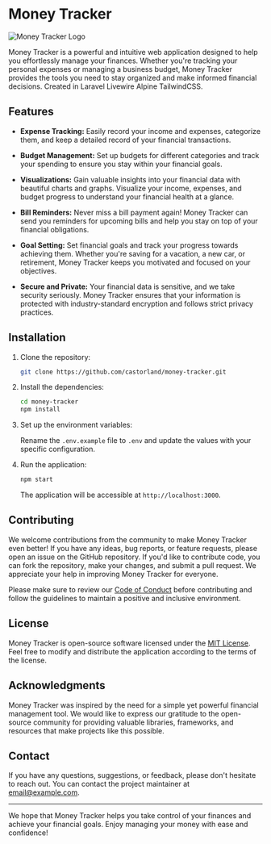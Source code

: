 # Money Tracker

![Money Tracker Logo](https://github.com/castorland/money-tracker/blob/main/logo.png)

Money Tracker is a powerful and intuitive web application designed to help you effortlessly manage your finances. Whether you're tracking your personal expenses or managing a business budget, Money Tracker provides the tools you need to stay organized and make informed financial decisions. Created in Laravel Livewire Alpine TailwindCSS.

## Features

- **Expense Tracking:** Easily record your income and expenses, categorize them, and keep a detailed record of your financial transactions.

- **Budget Management:** Set up budgets for different categories and track your spending to ensure you stay within your financial goals.

- **Visualizations:** Gain valuable insights into your financial data with beautiful charts and graphs. Visualize your income, expenses, and budget progress to understand your financial health at a glance.

- **Bill Reminders:** Never miss a bill payment again! Money Tracker can send you reminders for upcoming bills and help you stay on top of your financial obligations.

- **Goal Setting:** Set financial goals and track your progress towards achieving them. Whether you're saving for a vacation, a new car, or retirement, Money Tracker keeps you motivated and focused on your objectives.

- **Secure and Private:** Your financial data is sensitive, and we take security seriously. Money Tracker ensures that your information is protected with industry-standard encryption and follows strict privacy practices.

## Installation

1. Clone the repository:

   ```bash
   git clone https://github.com/castorland/money-tracker.git
   ```

2. Install the dependencies:

   ```bash
   cd money-tracker
   npm install
   ```

3. Set up the environment variables:

   Rename the `.env.example` file to `.env` and update the values with your specific configuration.

4. Run the application:

   ```bash
   npm start
   ```

   The application will be accessible at `http://localhost:3000`.

## Contributing

We welcome contributions from the community to make Money Tracker even better! If you have any ideas, bug reports, or feature requests, please open an issue on the GitHub repository. If you'd like to contribute code, you can fork the repository, make your changes, and submit a pull request. We appreciate your help in improving Money Tracker for everyone.

Please make sure to review our [Code of Conduct](https://github.com/castorland/money-tracker/blob/main/CODE_OF_CONDUCT.md) before contributing and follow the guidelines to maintain a positive and inclusive environment.

## License

Money Tracker is open-source software licensed under the [MIT License](https://github.com/castorland/money-tracker/blob/main/LICENSE). Feel free to modify and distribute the application according to the terms of the license.

## Acknowledgments

Money Tracker was inspired by the need for a simple yet powerful financial management tool. We would like to express our gratitude to the open-source community for providing valuable libraries, frameworks, and resources that make projects like this possible.

## Contact

If you have any questions, suggestions, or feedback, please don't hesitate to reach out. You can contact the project maintainer at [email@example.com](mailto:email@example.com).

---

We hope that Money Tracker helps you take control of your finances and achieve your financial goals. Enjoy managing your money with ease and confidence!
